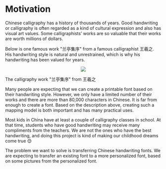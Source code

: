 # Motivation
Chinese calligraphy has a history of thousands of years. Good handwriting or calligraphy is often regarded as a kind of cultural expression and also has visual art values. Some calligraphists’ works are so valuable that their works are worth millions of dollars. 

Below is one famous work "兰亭集序" from a famous calligraphist 王羲之. His handwriting style is natural and unrestrained, which is why his handwriting has been valued for years.

<p align="center">
  <img style={{width: 500}} src={require('./img/lanTingJiXu.png').default} />
  <figcaption>The calligraphy work "兰亭集序" from 王羲之</figcaption>
</p>

Many people are expecting that we can create a printable font based on their handwriting style. However, we only have a limited number of their works and there are more than 80,000 characters in Chinese. It is far from enough to create a font. Based on the description above, creating such a mapping model is both important and has many practical uses.

Most kids in China have at least a couple of calligraphy classes in school. At that time, students who have good handwriting may receive many compliments from the teachers. We are not the ones who have the best handwriting, and doing this project is kind of making our childhood dreams come true :blush:


The problem we want to solve is transferring Chinese handwriting fonts. We are expecting to transfer an existing font to a more personalized font, based on some pictures from the personalized font.